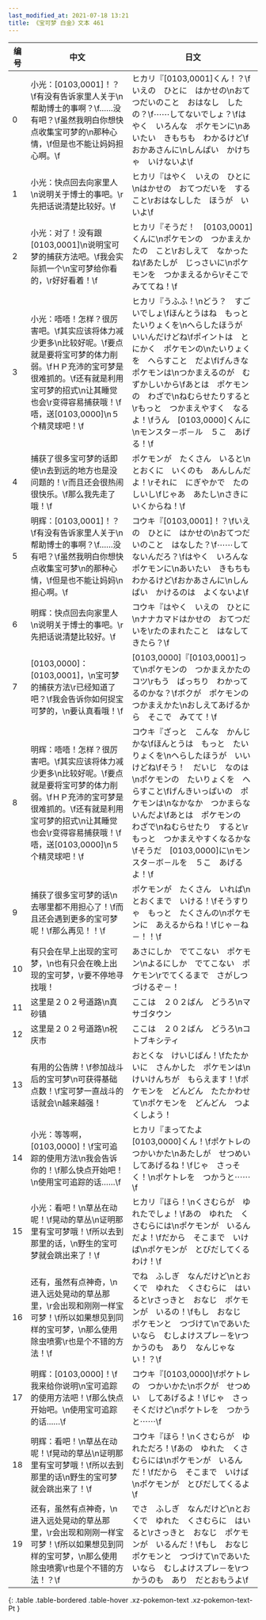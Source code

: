 ```yaml
---
last_modified_at: 2021-07-18 13:21
title: 《宝可梦 白金》文本 461
---
```

| 编号 | 中文 | 日文 |
| ---- | ---- | ---- |
| 0 | 小光：[0103,0001]！？\f有没有告诉家里人关于\n帮助博士的事啊？\f……没有吧？\f虽然我明白你想快点收集宝可梦的\n那种心情，\f但是也不能让妈妈担心啊。\f | ヒカリ『[0103,0001]くん！？\fいえの　ひとに　はかせの\nおてつだいのこと　おはなし　したの？\f⋯⋯してないでしょ？\fはやく　いろんな　ポケモンに\nあいたい　きもちも　わかるけど\fおかあさんに\nしんぱい　かけちゃ　いけないよ\f |
| 1 | 小光：快点回去向家里人\n说明关于博士的事吧。\r先把话说清楚比较好。\f | ヒカリ『はやく　いえの　ひとに\nはかせの　おてつだいを　すること\rおはなしした　ほうが　いいよ\f |
| 2 | 小光：对了！没有跟[0103,0001]\n说明宝可梦的捕获方法吧。\f我会实际抓一个\n宝可梦给你看的，\r好好看着！\f | ヒカリ『そうだ！　[0103,0001]くんに\nポケモンの　つかまえかたの　こと\rおしえて　なかったね\fあたしが　じっさいに\nポケモンを　つかまえるから\rそこで　みててね！\f |
| 3 | 小光：唔唔！怎样？很厉害吧。\f其实应该将体力减少更多\n比较好呢。\f要点就是要将宝可梦的体力削弱。\fＨＰ充沛的宝可梦是很难抓的。\f还有就是利用宝可梦的招式\n让其睡觉也会\r变得容易捕获哦！\f唔，送[0103,0000]\n５个精灵球吧！\f | ヒカリ『うふふ！\nどう？　すごいでしょ\fほんとうはね　もっと　たいりょくを\nへらしたほうが　いいんだけどね\fポイントは　とにかく　ポケモンの\nたいりょくを　へらすこと　だよ\fげんきな　ポケモンは\nつかまえるのが　むずかしいから\fあとは　ポケモンの　わざで\nねむらせたりすると\rもっと　つかまえやすく　なるよ！\fうん　[0103,0000]くんに\nモンスタ－ボ－ル　５こ　あげる！\f |
| 4 | 捕获了很多宝可梦的话即使\n去到远的地方也是没问题的！\r而且还会很热闹很快乐。\f那么我先走了哦！\f | ポケモンが　たくさん　いると\nとおくに　いくのも　あんしんだよ！\rそれに　にぎやかで　たのしいし\fじゃあ　あたし\nさきに　いくからね！\f |
| 5 | 明辉：[0103,0001]！？\f有没有告诉家里人关于\n帮助博士的事啊？\f……没有吧？\f虽然我明白你想快点收集宝可梦\n的那种心情，\f但是也不能让妈妈\n担心啊。\f | コウキ『[0103,0001]！？\fいえの　ひとに　はかせの\nおてつだいのこと　はなした？\f⋯⋯してないんだろ？\fはやく　いろんな　ポケモンに\nあいたい　きもちも　わかるけど\fおかあさんに\nしんぱい　かけるのは　よくないよ\f |
| 6 | 明辉：快点回去向家里人\n说明关于博士的事吧。\r先把话说清楚比较好。\f | コウキ『はやく　いえの　ひとに\nナナカマドはかせの　おてつだいを\rたのまれたこと　はなしてきたら？\f |
| 7 | [0103,0000]：[0103,0001]，\n宝可梦的捕获方法\r已经知道了吧？\f我会告诉你如何捉宝可梦的，\n要认真看哦！\f | [0103,0000]『[0103,0001]って\nポケモンの　つかまえかたの　コツ\rもう　ばっちり　わかってるのかな？\fボクが　ポケモンの　つかまえかた\nおしえてあげるから　そこで　みてて！\f |
| 8 | 明辉：唔唔！怎样？很厉害吧。\f其实应该将体力减少更多\n比较好呢。\f要点就是要将宝可梦的体力削弱。\fＨＰ充沛的宝可梦是很难抓的。\f还有就是利用宝可梦的招式\n让其睡觉也会\r变得容易捕获哦！\f唔，送[0103,0000]\n５个精灵球吧！\f | コウキ『ざっと　こんな　かんじ　かな\fほんとうは　もっと　たいりょくを\nへらしたほうが　いいけどね\fそう！　だいじ　なのは\nポケモンの　たいりょくを　へらすこと\fげんきいっぱいの　ポケモンは\nなかなか　つかまらないんだよ\fあとは　ポケモンの　わざで\nねむらせたり　すると\rもっと　つかまえやすくなるかな\fそうだ　[0103,0000]に\nモンスタ－ボ－ルを　５こ　あげるよ！\f |
| 9 | 捕获了很多宝可梦的话\n去哪里都不用担心了！\f而且还会遇到更多的宝可梦呢！\f那么再见！！\f | ポケモンが　たくさん　いれば\nとおくまで　いける！\fそうすりゃ　もっと　たくさんの\nポケモンに　あえるからね！\fじゃ－ね－！！\f |
| 10 | 有只会在早上出现的宝可梦，\n也有只会在晚上出现的宝可梦，\r要不停地寻找哦！ | あさにしか　でてこない　ポケモン\nよるにしか　でてこない　ポケモン\rでてくるまで　さがしつづけるぞ－！ |
| 11 | 这里是２０２号道路\n真砂镇 | ここは　２０２ばん　どうろ\nマサゴタウン |
| 12 | 这里是２０２号道路\n祝庆市 | ここは　２０２ばん　どうろ\nコトブキシティ |
| 13 | 有用的公告牌！\f参加战斗后的宝可梦\n可获得基础点数！\f宝可梦一直战斗的话就会\n越来越强！ | おとくな　けいじばん！\fたたかいに　さんかした　ポケモンは\nけいけんちが　もらえます！\fポケモンを　どんどん　たたかわせて\nポケモンを　どんどん　つよくしよう！ |
| 14 | 小光：等等啊，[0103,0000]！\f宝可追踪的使用方法\n我会告诉你的！\f那么快点开始吧！\n使用宝可追踪的话……\f | ヒカリ『まってたよ　[0103,0000]くん！\fポケトレの　つかいかた\nあたしが　せつめい　してあげるね！\fじゃ　さっそく！\nポケトレを　つかうと⋯⋯\f |
| 15 | 小光：看吧！\n草丛在动呢！\f晃动的草丛\n证明那里有宝可梦哦！\f所以去到那里的话，\n野生的宝可梦就会跳出来了！\f | ヒカリ『ほら！\nくさむらが　ゆれたでしょ！\fあの　ゆれた　くさむらには\nポケモンが　いるんだよ！\fだから　そこまで　いけば\nポケモンが　とびだしてくるわけ！\f |
| 16 | 还有，虽然有点神奇，\n进入远处晃动的草丛那里，\r会出现和刚刚一样宝可梦！\f所以如果想见到同样的宝可梦，\n那么使用除虫喷雾\r也是个不错的方法！\f | でね　ふしぎ　なんだけど\nとおくで　ゆれた　くさむらに　はいると\rさっきと　おなじ　ポケモンが　いるの！\fもし　おなじ　ポケモンと　つづけて\nであいたいなら　むしよけスプレ－を\rつかうのも　あり　なんじゃない！？\f |
| 17 | 明辉：[0103,0000]！\f我来给你说明\n宝可追踪的使用方法吧！\f那么快点开始吧。\n使用宝可追踪的话……\f | コウキ『[0103,0000]\fポケトレの　つかいかた\nボクが　せつめい　してあげるよ！\fじゃ　さっそくだけど\nポケトレを　つかうと⋯⋯\f |
| 18 | 明辉：看吧！\n草丛在动呢！\f晃动的草丛\n证明那里有宝可梦哦！\f所以去到那里的话\n野生的宝可梦就会跳出来了！\f | コウキ『ほら！\nくさむらが　ゆれただろ！\fあの　ゆれた　くさむらには\nポケモンが　いるんだ！\fだから　そこまで　いけば\nポケモンが　とびだしてくるよ\f |
| 19 | 还有，虽然有点神奇，\n进入远处晃动的草丛那里，\r会出现和刚刚一样宝可梦！\f所以如果想见到同样的宝可梦，\n那么使用除虫喷雾\r也是个不错的方法！？\f | でさ　ふしぎ　なんだけど\nとおくで　ゆれた　くさむらに　はいると\rさっきと　おなじ　ポケモンが　いるんだ！\fもし　おなじ　ポケモンと　つづけて\nであいたいなら　むしよけスプレ－を\rつかうのも　あり　だとおもうよ\f |
{: .table .table-bordered .table-hover .xz-pokemon-text .xz-pokemon-text-Pt }